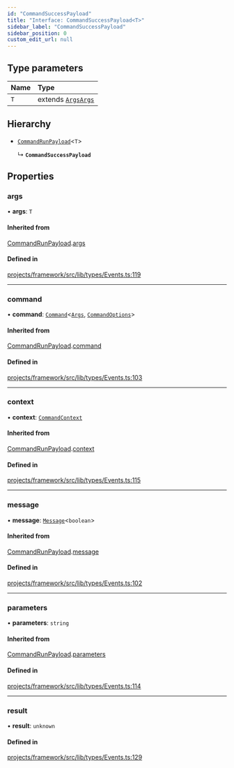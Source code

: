 ```yaml
---
id: "CommandSuccessPayload"
title: "Interface: CommandSuccessPayload<T>"
sidebar_label: "CommandSuccessPayload"
sidebar_position: 0
custom_edit_url: null
---
```


## Type parameters

| Name | Type |
| :------ | :------ |
| `T` | extends [`Args`](../classes/Args)[`Args`](../classes/Args) |

## Hierarchy

- [`CommandRunPayload`](CommandRunPayload)<`T`\>

  ↳ **`CommandSuccessPayload`**

## Properties

### args

• **args**: `T`

#### Inherited from

[CommandRunPayload](CommandRunPayload).[args](CommandRunPayload#args)

#### Defined in

[projects/framework/src/lib/types/Events.ts:119](https://github.com/sapphiredev/framework/blob/5a4898f6/src/lib/types/Events.ts#L119)

___

### command

• **command**: [`Command`](../classes/Command)<[`Args`](../classes/Args), [`CommandOptions`](CommandOptions)\>

#### Inherited from

[CommandRunPayload](CommandRunPayload).[command](CommandRunPayload#command)

#### Defined in

[projects/framework/src/lib/types/Events.ts:103](https://github.com/sapphiredev/framework/blob/5a4898f6/src/lib/types/Events.ts#L103)

___

### context

• **context**: [`CommandContext`](CommandContext)

#### Inherited from

[CommandRunPayload](CommandRunPayload).[context](CommandRunPayload#context)

#### Defined in

[projects/framework/src/lib/types/Events.ts:115](https://github.com/sapphiredev/framework/blob/5a4898f6/src/lib/types/Events.ts#L115)

___

### message

• **message**: [`Message`](https://discord.js.org/#/docs/main/stable/class/Message)<`boolean`\>

#### Inherited from

[CommandRunPayload](CommandRunPayload).[message](CommandRunPayload#message)

#### Defined in

[projects/framework/src/lib/types/Events.ts:102](https://github.com/sapphiredev/framework/blob/5a4898f6/src/lib/types/Events.ts#L102)

___

### parameters

• **parameters**: `string`

#### Inherited from

[CommandRunPayload](CommandRunPayload).[parameters](CommandRunPayload#parameters)

#### Defined in

[projects/framework/src/lib/types/Events.ts:114](https://github.com/sapphiredev/framework/blob/5a4898f6/src/lib/types/Events.ts#L114)

___

### result

• **result**: `unknown`

#### Defined in

[projects/framework/src/lib/types/Events.ts:129](https://github.com/sapphiredev/framework/blob/5a4898f6/src/lib/types/Events.ts#L129)
